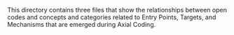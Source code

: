 This directory contains three files that show the relationships between open codes and concepts and categories related to Entry Points, Targets, and Mechanisms that are emerged during Axial Coding.
